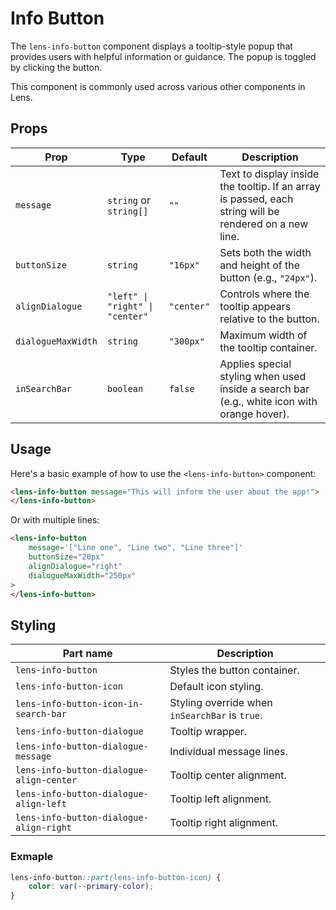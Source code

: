 # Info Button

The `lens-info-button` component displays a tooltip-style popup that provides users with helpful information or guidance. The popup is toggled by clicking the button.

This component is commonly used across various other components in Lens.

## Props

| Prop               | Type                            | Default    | Description                                                                                            |
| ------------------ | ------------------------------- | ---------- | ------------------------------------------------------------------------------------------------------ |
| `message`          | `string` or `string[]`          | `""`       | Text to display inside the tooltip. If an array is passed, each string will be rendered on a new line. |
| `buttonSize`       | `string`                        | `"16px"`   | Sets both the width and height of the button (e.g., `"24px"`).                                         |
| `alignDialogue`    | `"left" \| "right" \| "center"` | `"center"` | Controls where the tooltip appears relative to the button.                                             |
| `dialogueMaxWidth` | `string`                        | `"300px"`  | Maximum width of the tooltip container.                                                                |
| `inSearchBar`      | `boolean`                       | `false`    | Applies special styling when used inside a search bar (e.g., white icon with orange hover).            |

## Usage

Here's a basic example of how to use the `<lens-info-button>` component:

```html
<lens-info-button message="This will inform the user about the app!">
</lens-info-button>
```

Or with multiple lines:

```html
<lens-info-button
    message='["Line one", "Line two", "Line three"]'
    buttonSize="20px"
    alignDialogue="right"
    dialogueMaxWidth="250px"
>
</lens-info-button>
```

## Styling

| Part name                                | Description                                    |
| ---------------------------------------- | ---------------------------------------------- |
| `lens-info-button`                       | Styles the button container.                   |
| `lens-info-button-icon`                  | Default icon styling.                          |
| `lens-info-button-icon-in-search-bar`    | Styling override when `inSearchBar` is `true`. |
| `lens-info-button-dialogue`              | Tooltip wrapper.                               |
| `lens-info-button-dialogue-message`      | Individual message lines.                      |
| `lens-info-button-dialogue-align-center` | Tooltip center alignment.                      |
| `lens-info-button-dialogue-align-left`   | Tooltip left alignment.                        |
| `lens-info-button-dialogue-align-right`  | Tooltip right alignment.                       |

### Exmaple

```css
lens-info-button::part(lens-info-button-icon) {
    color: var(--primary-color);
}
```

